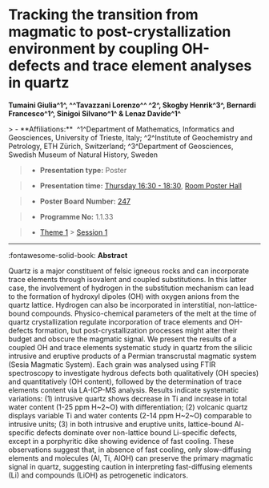 # Tracking the transition from magmatic to post-crystallization environment by coupling OH-defects and trace element analyses in quartz

**Tumaini Giulia^1^, ^^Tavazzani Lorenzo^^ ^2^, Skogby Henrik^3^, Bernardi Francesco^1^, Sinigoi Silvano^1^ & Lenaz Davide^1^**

<!-- more -->> - **Affiliations:**  ^1^Department of Mathematics, Informatics and Geosciences, University of Trieste, Italy; ^2^Institute of Geochemistry and Petrology, ETH Zürich, Switzerland; ^3^Department of Geosciences, Swedish Museum of Natural History, Sweden 

> - **Presentation type:** Poster

> - **Presentation time:** [Thursday 16:30 - 18:30](../sessions_comparison.md#__tabbed_3_6), [Room Poster Hall](../maps_venue.md#__tabbed_1_1)

> - **Poster Board Number:** [247](../map_poster_boards.md#thursday)

> - **Programme No:** 1.1.33

> - [Theme 1](../theme1.md) > [Session 1](../sessions/session-1-1.md)

--- 

:fontawesome-solid-book: **Abstract**

Quartz is a major constituent of felsic igneous rocks and can incorporate trace elements through isovalent and coupled substitutions. In this latter case, the involvement of hydrogen in the substitution mechanism can lead to the formation of hydroxyl dipoles (OH) with oxygen anions from the quartz lattice. Hydrogen can also be incorporated in interstitial, non-lattice-bound compounds. Physico-chemical parameters of the melt at the time of quartz crystallization regulate incorporation of trace elements and OH-defects formation, but post-crystallization processes might alter their budget and obscure the magmatic signal.
We present the results of a coupled OH and trace elements systematic study in quartz from the silicic intrusive and eruptive products of a Permian transcrustal magmatic system (Sesia Magmatic System). Each grain was analysed using FTIR spectroscopy to investigate hydrous defects both qualitatively (OH species) and quantitatively (OH content), followed by the determination of trace elements content via LA-ICP-MS analysis.
Results indicate systematic variations: (1) intrusive quartz shows decrease in Ti and increase in total water content (1-25 ppm H~2~O) with differentiation; (2) volcanic quartz displays variable Ti and water contents (2-14 ppm H~2~O) comparable to intrusive units; (3) in both intrusive and eruptive units, lattice-bound Al-specific defects dominate over non-lattice bound Li-specific defects, except in a porphyritic dike showing evidence of fast cooling. These observations suggest that, in absence of fast cooling, only slow-diffusing elements and molecules (Al, Ti, AlOH) can preserve the primary magmatic signal in quartz, suggesting caution in interpreting fast-diffusing elements (Li) and compounds (LiOH) as petrogenetic indicators.

